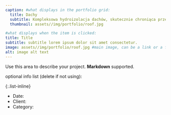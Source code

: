 ```yaml
---
caption: #what displays in the portfolio grid:
  title: Dachy
  subtitle: Kompleksowa hydroizolacja dachów, skutecznie chroniąca przed opadami deszczu, śniegiem i wilgocią.
  thumbnail: assets//img/portfolio/roof.jpg

#what displays when the item is clicked:
title: Title
subtitle: subtitle lorem ipsum dolor sit amet consectetur.
image: assets//img/portfolio/roof.jpg #main image, can be a link or a file in assets/img/portfolio
alt: image alt text
---
```


Use this area to describe your project. **Markdown** supported.

optional info list (delete if not using):

{:.list-inline}

- Date:
- Client:
- Category:
